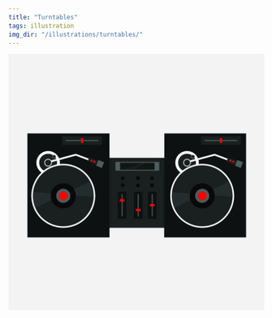 ```yaml
---
title: "Turntables"
tags: illustration
img_dir: "/illustrations/turntables/"
---
```





![Turntables](/resources/work/illustrations/turntables/01.jpg)


